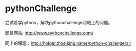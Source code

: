 # pythonChallenge
尝试着学python，解决pythonchallenge网站上的问题。

题目网站: http://www.pythonchallenge.com/

网上的解题：http://holger.thoelking.name/python-challenge/all
